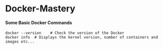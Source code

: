 # Docker-Mastery


#### Some Basic Docker Commands


```
docker --version    # Check the version of the Docker
docker info  # Displays the kernel version, number of containers and images etc...
```


